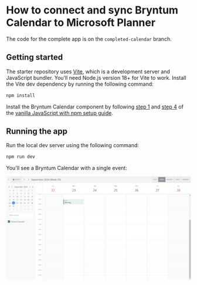 # How to connect and sync Bryntum Calendar to Microsoft Planner

The code for the complete app is on the `completed-calendar` branch.

## Getting started

The starter repository uses [Vite](https://vitejs.dev/), which is a development server and JavaScript bundler. You’ll need Node.js version 18+ for Vite to work. 
Install the Vite dev dependency by running the following command: 

```sh
npm install
```

Install the Bryntum Calendar component by following [step 1](https://bryntum.com/products/calendar/docs/guide/Calendar/quick-start/javascript-npm#access-to-npm-registry) and [step 4](https://bryntum.com/products/calendar/docs/guide/Calendar/quick-start/javascript-npm#install-component) of the [vanilla JavaScript with npm setup guide](https://bryntum.com/products/calendar/docs/guide/Calendar/quick-start/javascript-npm).

## Running the app

Run the local dev server using the following command:

```sh
npm run dev
```

You'll see a Bryntum Calendar with a single event:

![Initial Bryntum Calendar with a single event](images/bryntum-calendar-initial.png)